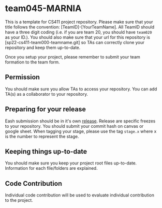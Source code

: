 # team045-MARNIA
This is a template for CS411 project repository. Please make sure that your title follows the convention: [TeamID]-[YourTeamName]. All TeamID should have a three digit coding (i.e. if you are team 20, you should have `team020` as your ID.). You should also make sure that your url for this repository is [sp22-cs411-team000-teamname.git] so TAs can correctly clone your repository and keep them up-to-date.

Once you setup your project, please remember to submit your team formation to the team form.

## Permission
You should make sure you allow TAs to access your repository. You can add TA(s) as a collaborator to your repository.

## Preparing for your release
Eash submission should be in it's own [release](https://docs.github.com/en/repositories/releasing-projects-on-github/about-releases). Release are specific freezes to your repository. You should submit your commit hash on canvas or google sheet. When tagging your stage, please use the tag `stage.x` where x is the number to represent the stage.

## Keeping things up-to-date
You should make sure you keep your project root files up-to-date. Information for each file/folders are explained.

## Code Contribution
Individual code contribution will be used to evaluate individual contribution to the project.
